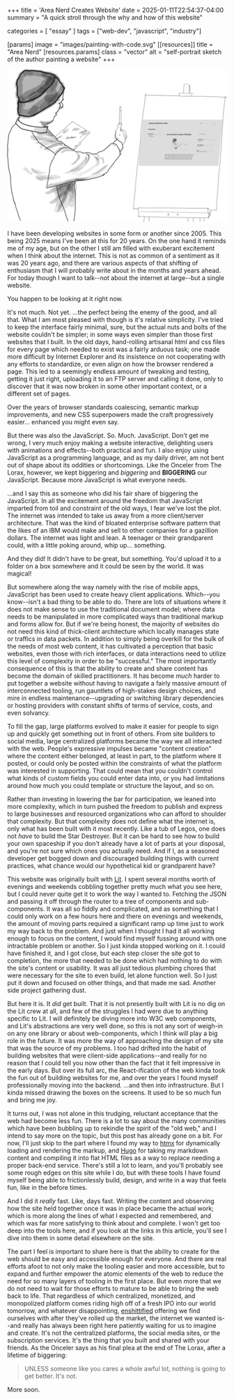+++
title = 'Area Nerd Creates Website'
date = 2025-01-11T22:54:37-04:00
summary = "A quick stroll through the why and how of this website"

categories = [ "essay" ]
tags = ["web-dev", "javascript", "industry"]

[params]
  image = "images/painting-with-code.svg"
[[resources]]
  title = "Area Nerd"
  [resources.params]
    class = "vector"
    alt = "self-portrait sketch of the author painting a website"
+++

![Area Nerd](images/painting-with-code.svg)

I have been developing websites in some form or another since 2005. This being 2025 means I've been at this for 20 years. On the one hand it reminds me of my age, but on the other I still am filled with exuberant excitement when I think about the internet. This is not as common of a sentiment as it was 20 years ago, and there are various aspects of that shifting of enthusiasm that I will probably write about in the months and years ahead. For today though I want to talk--not about the internet at large--but a single website.

You happen to be looking at it right now.

It's not much. Not yet. ...the perfect being the enemy of the good, and all that. What I am most pleased with though is it's relative simplicity. I've tried to keep the interface fairly minimal, sure, but the actual nuts and bolts of the website couldn't be simpler; in some ways even simpler than those first websites that I built. In the old days, hand-rolling artisanal html and css files for every page which needed to exist was a fairly arduous task; one made more difficult by Internet Explorer and its insistence on not cooperating with any efforts to standardize, or even align on how the browser rendered a page. This led to a seemingly endless amount of tweaking and testing, getting it just right, uploading it to an FTP server and calling it done, only to discover that it was now broken in some other important context, or a different set of pages.

Over the years of browser standards coalescing, semantic markup improvements, and new CSS superpowers made the craft progressively easier... enhanced you might even say.

But there was also the JavaScript. So. Much. JavaScript. Don't get me wrong, I very much enjoy making a website interactive, delighting users with animations and effects--both practical and fun. I also enjoy using JavaScript as a programming language, and as my daily driver, am not bent out of shape about its oddities or shortcomings. Like the Onceler from The Lorax, however, we kept biggering and _biggering_ and **BIGGERING** our JavaScript. Because more JavaScript is what everyone needs.

...and I say this as someone who did his fair share of biggering the JavaScript. In all the excitement around the freedom that JavaScript imparted from toil and constraint of the old ways, I fear we've lost the plot. The internet was intended to take us away from a more client/server architecture. That was the kind of bloated enterprise software pattern that the likes of an IBM would make and sell to other companies for a gazillion dollars. The internet was light and lean. A teenager or their grandparent could, with a little poking around, whip up... something.

And they did! It didn't have to be great, but something. You'd upload it to a folder on a box somewhere and it could be seen by the world. It was magical!

But somewhere along the way namely with the rise of mobile apps, JavaScript has been used to create heavy client applications. Which--you know--isn't a bad thing to be able to do. There are lots of situations where it does not make sense to use the traditional document model; where data needs to be manipulated in more complicated ways than traditional markup and forms allow for. But if we're being honest, the majority of websites do not need this kind of thick-client architecture which locally manages state or traffics in data packets. In addition to simply being overkill for the bulk of the needs of most web content, it has cultivated a perception that basic websites, even those with rich interfaces, or data interactions need to utilize this level of complexity in order to be "successful." The most importantly consequence of this is that the ability to create and share content has become the domain of skilled practitioners. It has become _much_ harder to put together a website without having to navigate a fairly massive amount of interconnected tooling, run gauntlets of high-stakes design choices, and mire in endless maintenance--upgrading or switching library dependencies or hosting providers with constant shifts of terms of service, costs, and even solvancy.

To fill the gap, large platforms evolved to make it easier for people to sign up and quickly get something out in front of others. From site builders to social media, large centralized platforms became the way we all interacted with the web. People's expressive impulses became "content creation" where the content either belonged, at least in part, to the platform where it posted, or could only be posted within the constraints of what the platform was interested in supporting. That could mean that you couldn't control what kinds of custom fields you could enter data into, or you had limitations around how much you could template or structure the layout, and so on.

Rather than investing in lowering the bar for participation, we leaned into more complexity, which in turn pushed the freedom to publish and express to large businesses and resourced organizations who can afford to shoulder that complexity. But that complexity does not define what the internet is, only what has been built with it most recently. Like a tub of Legos, one does not _have_ to build the Star Destroyer. But it can be hard to see how to build your own spaceship if you don't already have a lot of parts at your disposal, and you're not sure which ones you actually need. And if I, as a seasoned developer get bogged down and discouraged building things with current practices, what chance would our hypothetical kid or grandparent have?

This website was originally built with [Lit](https://lit.dev/). I spent several months worth of evenings and weekends cobbling together pretty much what you see here, but I could never quite get it to work the way I wanted to. Fetching the JSON and passing it off through the router to a tree of components and sub-components. It was all so fiddly and complicated, and as something that I could only work on a few hours here and there on evenings and weekends, the amount of moving parts required a significant ramp up time just to work my way back to the problem. And just when I thought I had it all working enough to focus on the content, I would find myself fussing around with one intractable problem or another. So I just kinda stopped working on it. I could have finished it, and I got close, but each step closer the site got to completion, the more that needed to be done which had nothing to do with the site's content or usability. It was all just tedious plumbing chores that were necessary for the site to even build, let alone function well. So I just put it down and focused on other things, and that made me sad. Another side project gathering dust.

But here it is. It _did_ get built. That it is not presently built with Lit is no dig on the Lit crew at all, and few of the struggles I had were due to anything specific to Lit. I will definitely be diving more into W3C web components, and Lit's abstractions are very well done, so this is not any sort of weigh-in on any one library or about web-components, which I think will play a big role in the future. It was more the way of approaching the design of my site that was the source of my problems. I too had drifted into the habit of building websites that were client-side applications--and really for no reason that I could tell you now other than the fact that it felt impressive in the early days. But over its full arc, the React-ification of the web kinda took the fun out of building websites for me, and over the years I found myself professionally moving into the backend. ...and then into infrastructure. But I kinda missed drawing the boxes on the screens. It used to be so much fun and bring me joy.

It turns out, I was not alone in this trudging, reluctant acceptance that the web had become less fun. There is a lot to say about the many communities which have been bubbling up to rekindle the spirit of the "old web," and I intend to say more on the topic, but this post has already gone on a bit. For now, I'll just skip to the part where I found my way to [htmx](/cv/tool/htmx) for dynamically loading and rendering the markup, and [Hugo](/cv/tool/hugo) for taking my markdown content and compiling it into flat HTML files as a way to replace needing a proper back-end service. There's still a lot to learn, and you'll probably see some rough edges on this site while I do, but with these tools I have found myself being able to frictionlessly build, design, and write in a way that feels fun, like in the before times.

And I did it _really_ fast. Like, days fast. Writing the content and observing how the site held together once it was in place became the actual work; which is more along the lines of what I expected and remembered, and which was far more satisfying to think about and complete. I won't get too deep into the tools here, and if you look at the links in this article, you'll see I dive into them in some detail elsewhere on the site.

The part I feel is important to share here is that the ability to create for the web should be easy and accessible enough for everyone. And there are real efforts afoot to not only make the tooling easier and more accessible, but to expand and further empower the atomic elements of the web to reduce the need for so many layers of tooling in the first place. But even more that we do not need to wait for those efforts to mature to be able to bring the web back to life. That regardless of which centralized, monetized, and monopolized platform comes riding high off of a fresh IPO into our world tomorrow, and whatever disappointing, [enshittified](https://www.dictionary.com/browse/enshittification) offering we find ourselves with after they've rolled up the market, the internet we wanted is--and really has always been right here patiently waiting for us to imagine and create. It's not the centralized platforms, the social media sites, or the subscription services. It's the thing that you built and shared with your friends. As the Onceler says as his final plea at the end of The Lorax, after a lifetime of biggering:

> UNLESS someone like you cares a whole awful lot, nothing is going to get better. It's not.

More soon.

